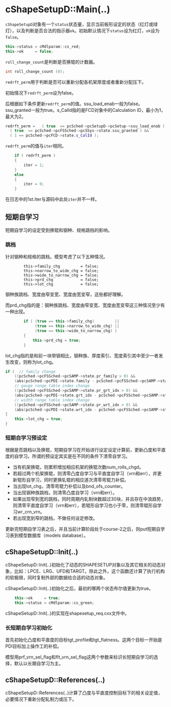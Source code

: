 # cShapeSetupD::Main(..)




`cShapeSetupD`对象有一个`status`状态量，显示当前板形设定的状态（红灯或绿灯），以及判断是否合法的指示器`ok`。初始默认情况下`status`设为红灯，`ok`设为`false`。
```c++
this->status = cMdlparam::cs_red;
this->ok     = false;
```



`roll_change_count`是判断是否换辊的计数器。

```C++
int	roll_change_count (0);	
```



`redrft_perm`用于判断是否可以重新分配各机架厚度或者重新分配压下。

初始情况下`redrft_perm`设为false。

后根据如下条件更新`redrft_perm`的值。ssu_load_enab一般为false。ssu_granted一般为true。s_CalId指的是FCD对象中的Calculation ID，最小为1，最大为2。

```C++
redrft_perm =   ( true  == pcSched->pcSetupD->pcSetup->ssu_load_enab ) &&
  ( true  == pcSched->pcFSSched->pcSSys->state.ssu_granted ) &&
  ( 1 == pcSched->pcFCD->state.s_CalId );
```



`redrft_perm`的值与`iter`相同。

```c++
    if ( redrft_perm )
    {
        iter = 1;
    }
    else
    {
        iter = 0;
    }
```
在日志中的1st.iter与源码中此处`iter`并不一样。

## 短期自学习

短期自学习的设定受到换辊和钢种、规格跳档的影响。

### 跳档

针对钢种和规格的跳档，模型考虑了以下五种情况。

```
        this->family_chg         = false;
        this->narrow_to_wide_chg = false;
        this->wide_to_narrow_chg = false;
        this->prd_chg            = false;
        this->lot_chg            = false;
```

钢种族跳档、宽度由窄变宽、宽度由宽变窄，这些都好理解。

而prd_chg指的是：钢种族跳档、宽度由窄变宽、宽度由宽变窄这三种情况至少有一种出现。

```C++
        if ( (true == this->family_chg)         || 
             (true == this->narrow_to_wide_chg) || 
             (true == this->wide_to_narrow_chg) )
        {
            this->prd_chg = true;
        }
```

lot_chg指的是和前一块带钢相比，钢种族、厚度索引、宽度索引其中至少一者发生改变，则称为lot_chg。

```C++
if (  // family change
    ((pcSched->pcFSSched->pcSAMP->state.pr_family > 0) &&
    (abs(pcSched->pcPDI->state.family - pcSched->pcFSSched->pcSAMP->state.pr_family) > 0)) ||
    // gauge range table index change
    ((pcSched->pcFSSched->pcSAMP->state.pr_grt_idx > 0) &&
    (abs(pcSched->pcPDI->state.grt_idx - pcSched->pcFSSched->pcSAMP->state.pr_grt_idx) > 0)) ||
    // width range table index change
    ((pcSched->pcFSSched->pcSAMP->state.pr_wrt_idx > 0) &&
    (abs(pcSched->pcPDI->state.wrt_idx - pcSched->pcFSSched->pcSAMP->state.pr_wrt_idx) > 0)) )
{
    this->lot_chg = true;
}
```

### 短期自学习预设定

根据是否跳档以及换辊，短期自学习在开始进行设定设定计算前，更新凸度和平直度的自学习。所谓的预设定其实是在不同的条件下清零自学习。

- 当有机架换辊，则累积增加相应机架的换辊次数num_rolls_chgd。
- 若超过两个机架换辊，则清零凸度自学习与平直度自学习（vrn和err），并更新辊形自学习，同时更换轧辊的相应道次清零弯辊力补偿。
- 当出现lot_chg，清零弯辊力补偿以及bnd_ofs_counter。
- 当出现钢种族跳档，则清零凸度自学习（vrn和err）。
- 如果出现窄到宽的跳档，同时周期内轧制块数超过30块，并且存在中浪趋势，则清零平直度自学习（vrn和err），若辊形自学习也小于零，则清零辊形自学习wr_crn_vrn。
- 若出现宽到窄的跳档，不做任何设定修改。

更新完短期自学习表之后，并且当前计算阶段处于course-2之后，则put短期自学习表到模型数据库（models database）。

## cShapeSetupD::Init(..)

cShapeSetupD::Init(..)初始化了动态的SHAPESETUP对象以及其它相关的动态对象，比如：LPCE、LRG、UFD和TARGT。除此之外，这个函数还计算了执行机构的软极限，同时复制外部的数据给合适的动态对象。

cShapeSetupD::Init(..)初始化之后，最初的哪两个状态布尔值更新为true。

```C++
    this->ok     = true;
    this->status = cMdlparam::cs_green;
```
cShapeSetupD::Init(..)的实现在shapesetup_req.cxx文件中。

### 长短期自学习初始化

首先初始化凸度和平直度的目标tgt_profile和tgt_flatness。这两个目标一开始是PDI目标加上操作工的补偿。

模型用prf_vrn_sel_flag和flt_vrn_sel_flag这两个参数来标识长短期自学习的选择，默认以长期自学习为主。

## cShapeSetupD::References(..)



cShapeSetupD::References(..)计算了凸度与平直度控制目标下的相关设定值，必要情况下重新分配轧制力或压下。